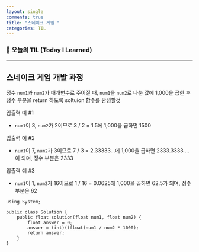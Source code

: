 ```yaml
---
layout: single
comments: true
title: "스네이크 게임 "
categories: TIL
---
```






### 📆 오늘의 TIL (Today I Learned)

---

## 스네이크 게임 개발 과정

정수 `num1`과 `num2`가 매개변수로 주어질 때, `num1`을 `num2`로 나눈 값에 1,000을 곱한 후 정수 부분을 return 하도록 soltuion 함수를 완성할것



입출력 예 #1

- `num1`이 3, `num2`가 2이므로 3 / 2 = 1.5에 1,000을 곱하면 1500

입출력 예 #2

- `num1`이 7, `num2`가 3이므로 7 / 3 = 2.33333...에 1,000을 곱하면 2333.3333.... 이 되며, 정수 부분은 2333

입출력 예 #3

- `num1`이 1, `num2`가 16이므로 1 / 16 = 0.0625에 1,000을 곱하면 62.5가 되며, 정수 부분은 62

```
using System;

public class Solution {
    public float solution(float num1, float num2) {
        float answer = 0;
        answer = (int)((float)num1 / num2 * 1000);
        return answer;
    }
}
```

